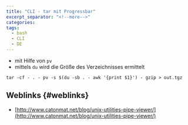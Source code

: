 ```yaml
---
title: "CLI - tar mit Progressbar"
excerpt_separator: "<!--more-->"
categories:
tags:
  - bash
  - CLI
  - DE
---
```




* mit Hilfe von `pv`
* mittels `du` wird die Größe des Verzeichnisses ermittelt

```
tar -cf - . - pv -s $(du -sb . - awk '{print $1}') - gzip > out.tgz
```

## Weblinks {#weblinks}

* [http://www.catonmat.net/blog/unix-utilities-pipe-viewer/](http://www.catonmat.net/blog/unix-utilities-pipe-viewer/)



